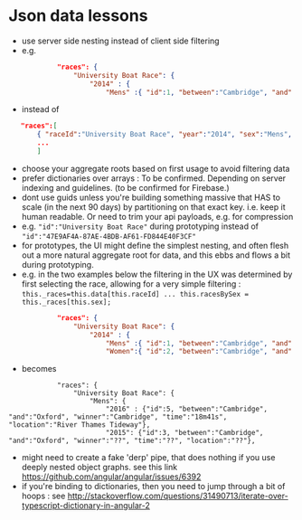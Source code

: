 # Json data lessons

- use server side nesting instead of client side filtering
 - e.g. 

```json
            "races": {
                "University Boat Race": {
                    "2014" : {
                        "Mens" :{ "id":1, "between":"Cambridge", "and":"Oxford", "winner":"??", "time":"??", "location":"??" },
```
 - instead of 

 ```json
    "races":[ 
        { "raceId":"University Boat Race", "year":"2014", "sex":"Mens", "resultId":1, "between":"Cambridge", "and":"Oxford", "winner":"??", "time":"??", "location":"??" }
        ...
        ]
 ```

- choose your aggregate roots based on first usage to avoid filtering data
- prefer dictionaries over arrays : To be confirmed. Depending on server indexing and guidelines. (to be confirmed for Firebase.)
- dont use guids unless you're building something massive that HAS to scale (in the next 90 days) by partitioning on that exact key. i.e. keep it human readable. Or need to trim your api payloads, e.g. for compression
 - e.g. `"id":"University Boat Race"` during prototyping instead of `"id":"47E9AF4A-87AE-4BDB-AF61-FD844E40F3CF"` 
- for prototypes, the UI might define the simplest nesting, and often flesh out a more natural aggregate root for data, and this ebbs and flows a bit during prototyping.
 - e.g. in the two examples below the filtering in the UX was determined by first selecting the race, allowing for a very simple filtering : `this._races=this.data[this.raceId] ... this.racesBySex = this._races[this.sex];`

```json
            "races": {
                "University Boat Race": {
                    "2014" : {
                        "Mens" :{ "id":1, "between":"Cambridge", "and":"Oxford", "winner":"??", "time":"??", "location":"??" },
                        "Women":{ "id":2, "between":"Cambridge", "and":"Oxford", "winner":"??", "time":"??", "location":"??" }},  
```

 - becomes

```
            "races": {
                "University Boat Race": {
                    "Mens": { 
                        "2016" : {"id":5, "between":"Cambridge", "and":"Oxford", "winner":"Cambridge", "time":"18m41s", "location":"River Thames Tideway"},
                        "2015": {"id":3, "between":"Cambridge", "and":"Oxford", "winner":"??", "time":"??", "location":"??"},

```

- might need to create a fake 'derp' pipe, that does nothing if you use deeply nested object graphs. see this link https://github.com/angular/angular/issues/6392
- if you're binding to dictionaries, then you need to jump through a bit of hoops : see http://stackoverflow.com/questions/31490713/iterate-over-typescript-dictionary-in-angular-2 